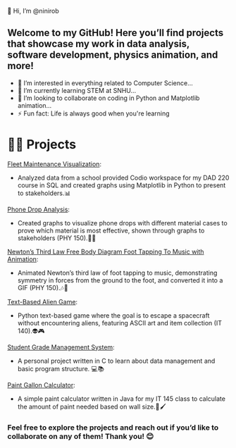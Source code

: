 👋 Hi, I’m @ninirob

## Welcome to my GitHub! Here you’ll find projects that showcase my work in data analysis, software development, physics animation, and more!
-	👀 I’m interested in everything related to Computer Science…
-	🌱 I’m currently learning STEM at SNHU…
-	💞️ I’m looking to collaborate on coding in Python and Matplotlib animation…
-	⚡ Fun fact: Life is always good when you're learning
  
# 🧑‍💻 Projects
[Fleet Maintenance Visualization](https://github.com/ninirob/Fleet-Maintenance-DAD220):
- Analyzed data from a school provided Codio workspace for my DAD 220 course in SQL and created graphs using Matplotlib in Python to present to stakeholders.📊
  
[Phone Drop Analysis](https://github.com/ninirob/Phone-drop-PHY150):
- Created graphs to visualize phone drops with different material cases to prove which material is most effective, shown through graphs to stakeholders (PHY 150).📱💥

[Newton’s Third Law Free Body Diagram Foot Tapping To Music with Animation](https://github.com/ninirob/NewtonsThirdLawFBD): 
- Animated Newton’s third law of foot tapping to music, demonstrating symmetry in forces from the ground to the foot, and converted it into a GIF (PHY 150).🎶👣

[Text-Based Alien Game](https://github.com/ninirob/TextBasedGame):
- Python text-based game where the goal is to escape a spacecraft without encountering aliens, featuring ASCII art and item collection (IT 140).👽🎮

[Student Grade Management System](https://github.com/ninirob/StudentGradeManagementSystem):
- A personal project written in C to learn about data management and basic program structure. 💻📚
  
[Paint Gallon Calculator](https://github.com/ninirob/Paint-gallon-calculator-IT145/blob/main/src/Paint2.java):
- A simple paint calculator written in Java for my IT 145 class to calculate the amount of paint needed based on wall size.🎨🖌️


### Feel free to explore the projects and reach out if you’d like to collaborate on any of them! Thank you! 😊

<!---
ninirob/ninirob is a ✨ special ✨ repository because its `README.md` (this file) appears on your GitHub profile.
You can click the Preview link to take a look at your changes.
--->
